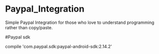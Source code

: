 # Paypal_Integration

Simple Paypal Integration for those who love to understand programming rather than copy/paste.


#Paypal sdk 

compile 'com.paypal.sdk:paypal-android-sdk:2.14.2'


